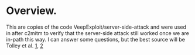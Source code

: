 # Overview.

This are copies of the code VeepExploit/server-side-attack and were
used in after c2mitm to verify that the server-side attack still worked once 
we are in-path this way. I can answer some questions, but the best source
will be Tolley et al. [1](https://www.breakpointingbad.com/2020/05/25/Vintage-Protocol-Nonsense.html),
[2](https://breakpointingbad.com/papers/Blind-in-path-attacks-VPN-USENIX21.pdf)
